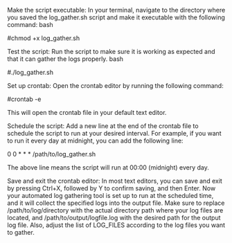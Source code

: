 Make the script executable:
In your terminal, navigate to the directory where you saved the log_gather.sh script and make it executable with the following command:
bash

#chmod +x log_gather.sh

Test the script:
Run the script to make sure it is working as expected and that it can gather the logs properly.
bash

#./log_gather.sh

Set up crontab:
Open the crontab editor by running the following command:


#crontab -e

This will open the crontab file in your default text editor.

Schedule the script:
Add a new line at the end of the crontab file to schedule the script to run at your desired interval. For example, if you want to run it every day at midnight, you can add the following line:

0 0 * * * /path/to/log_gather.sh

The above line means the script will run at 00:00 (midnight) every day.

Save and exit the crontab editor:
In most text editors, you can save and exit by pressing Ctrl+X, followed by Y to confirm saving, and then Enter.
Now your automated log gathering tool is set up to run at the scheduled time, and it will collect the specified logs into the output file. Make sure to replace /path/to/log/directory with the actual directory path where your log files are located, and /path/to/output/logfile.log with the desired path for the output log file. Also, adjust the list of LOG_FILES according to the log files you want to gather.
